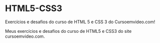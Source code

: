 # HTML5-CSS3
 Exercícios e desafios do curso de HTML 5 e CSS 3 do Cursoemvideo.com!
 
Meus exercícios e desafios do curso de HTML5 e CSS3 do site cursoemvideo.com.

